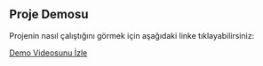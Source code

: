 ## Proje Demosu

Projenin nasıl çalıştığını görmek için aşağıdaki linke tıklayabilirsiniz:

[Demo Videosunu İzle](media/Video.mp4)